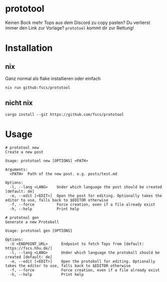 # prototool
Keinen Bock mehr Tops aus dem Discord zu copy pasten? Du verlierst immer den Link zur Vorlage?
`prototool` kommt dir zur Rettung!

# Installation

## nix

Ganz normal als flake installieren oder einfach
```
nix run github:fscs/prototool
```

## nicht nix

```
cargo install --git https://github.com/fscs/prototool
```

# Usage

```
# prototool new
Create a new post

Usage: prototool new [OPTIONS] <PATH>

Arguments:
  <PATH>  Path of the new post. e.g. posts/test.md

Options:
  -l, --lang <LANG>    Under which language the post should be created [default: de]
  -e, --edit [<EDIT>]  Open the post for editing. Optionally takes the editor to use, falls back to $EDITOR otherwise
  -f, --force          Force creation, even if a file already exist
  -h, --help           Print help

# prototool gen
Generate a new Protokoll

Usage: prototool gen [OPTIONS]

Options:
  -U <ENDPOINT_URL>      Endpoint to fetch Tops from [default: https://fscs.hhu.de/]
  -l, --lang <LANG>      Under which language the protokoll should be created [default: de]
  -e, --edit [<EDIT>]    Open the protokoll for editing. Optionally takes the editor to use, falls back to $EDITOR otherwise
  -f, --force            Force creation, even if a file already exist
  -h, --help             Print help
